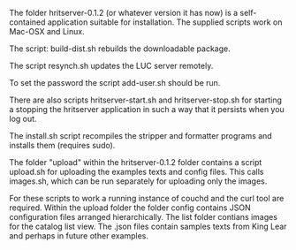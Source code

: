 The folder hritserver-0.1.2 (or whatever version it has now) is a 
self-contained application suitable for installation. The supplied 
scripts work on Mac-OSX and Linux.

The script: build-dist.sh rebuilds the downloadable package.

The script resynch.sh updates the LUC server remotely.

To set the password the script add-user.sh should be run.

There are also scripts hritserver-start.sh and hritserver-stop.sh for 
starting a stopping the hritserver application in such a way that it 
persists when you log out. 

The install.sh script recompiles the stripper 
and formatter programs and installs them (requires sudo).

The folder "upload" within the hritserver-0.1.2 folder contains a script 
upload.sh for uploading the examples texts and config files. This calls 
images.sh, which can be run separately for uploading only the images. 

For these scripts to work a running instance of couchd and the curl tool 
are required. Within the upload folder the folder config contains JSON 
configuration files arranged hierarchically. The list folder contians 
images for the catalog list view. The .json files contain samples texts 
from King Lear and perhaps in future other examples.

